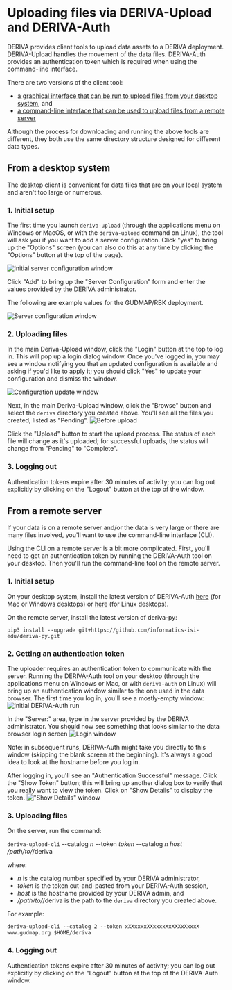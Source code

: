 # Uploading files via DERIVA-Upload and DERIVA-Auth

DERIVA provides client tools to upload data assets to a DERIVA deployment. DERIVA-Upload handles the movement of the data files. DERIVA-Auth provides an authentication token which is required when using the command-line interface.

There are two versions of the client tool: 
* [a graphical interface that can be run to upload files from your desktop system](#from-a-desktop-system), and 
* [a command-line interface that can be used to upload files from a remote server](#from-a-remote-server)

Although the process for downloading and running the above tools are different, they both use the same directory structure designed for different data types. 

## From a desktop system

The desktop client is convenient for data files that are on your local system and aren't too large or numerous.

### 1. Initial setup

The first time you launch `deriva-upload` (through the applications menu on Windows or MacOS, or with the `deriva-upload` command on Linux), the tool will ask you if you want to add a server configuration. Click "yes" to bring up the "Options" screen (you can also do this at any time by clicking the "Options" button at the top of the page).

![Initial server configuration window](images/server-config.blank.png)

Click "Add" to bring up the "Server Configuration" form and enter the values provided by the DERIVA administrator.

The following are example values for the GUDMAP/RBK deployment.

![Server configuration window](images/server-config.gudmap.png)

### 2. Uploading files

In the main Deriva-Upload window, click the "Login" button at the top to log in. This will pop up a login dialog window. Once you've logged in, you may see a window notifying you that an updated configuration is available and asking if you'd like to apply it; you should click "Yes" to update your configuration and dismiss the window.

![Configuration update window](images/update-config.png)


Next, in the main Deriva-Upload window, click the "Browse" button and select the `deriva` directory you created above. You'll see all the files you created, listed as "Pending".
![Before upload](images/pending.png)

Click the "Upload" button to start the upload process. The status of each file will change as it's uploaded; for successful uploads, the status will change from "Pending" to "Complete".

### 3. Logging out

Authentication tokens expire after 30 minutes of activity; you can log out explicitly by clicking on the "Logout" button at the top of the window.


## From a remote server

If your data is on a remote server and/or the data is very large or there are many files involved, you'll want to use the command-line interface (CLI).

Using the CLI on a remote server is a bit more complicated. First, you'll need to get an authentication token by running the DERIVA-Auth tool on your desktop. Then you'll run the command-line tool on the remote server.

### 1. Initial setup

On your desktop system, install the latest version of DERIVA-Auth [here](https://github.com/informatics-isi-edu/deriva-qt/releases) (for Mac or Windows desktops) or [here](https://github.com/informatics-isi-edu/deriva-qt) (for Linux desktops).

On the remote server, install the latest version of deriva-py:
```
pip3 install --upgrade git+https://github.com/informatics-isi-edu/deriva-py.git
```

### 2. Getting an authentication token

The uploader requires an authentication token to communicate with the server. Running the DERIVA-Auth tool on your desktop (through the applications menu on Windows or Mac, or with `deriva-auth` on Linux) will bring up an authentication window similar to the one used in the data browser. The first time you log in, you'll see a mostly-empty window:
![Initial DERIVA-Auth run](images/deriva-auth-empty.png)

In the "Server:" area, type in the server provided by the DERIVA administrator. You should now see something that looks similar to the data browser login screen
![Login window](https://github.com/informatics-isi-edu/gudmap-rbk/blob/master/wiki_images/submitting-data/sequencing_uploader/deriva-auth-globus.png)

Note: in subsequent runs, DERIVA-Auth might take you directly to this window (skipping the blank screen at the beginning). It's always a good idea to look at the hostname before you log in.

After logging in, you'll see an "Authentication Successful" message. Click the "Show Token" button; this will bring up another dialog box to verify that you really want to view the token. Click on "Show Details" to display the token.
!["Show Details" window](images/show-details.png)

### 3. Uploading files

On the server, run the command:

`deriva-upload-cli` --catalog _n_ --token _token_ --catalog _n_ _host_ _/path/to/_/deriva

where:

* _n_ is the catalog number specified by your DERIVA administrator,
* _token_ is the token cut-and-pasted from your DERIVA-Auth session, 
* _host_ is the hostname provided by your DERIVA admin, and 
* _/path/to/_/deriva is the path to the `deriva` directory you created above. 

For example:
```
deriva-upload-cli --catalog 2 --token xXXxxxxXXxxxxXxXXXxXxxxX www.gudmap.org $HOME/deriva
```

### 4. Logging out

Authentication tokens expire after 30 minutes of activity; you can log out explicitly by clicking on the "Logout" button at the top of the DERIVA-Auth window.









